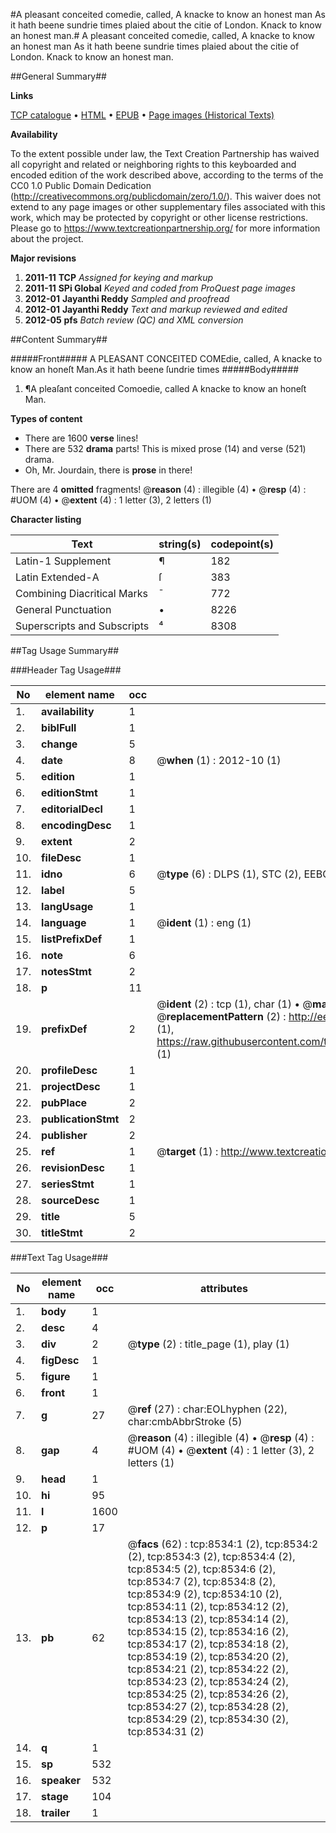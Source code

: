 #A pleasant conceited comedie, called, A knacke to know an honest man As it hath beene sundrie times plaied about the citie of London. Knack to know an honest man.#
A pleasant conceited comedie, called, A knacke to know an honest man As it hath beene sundrie times plaied about the citie of London.
Knack to know an honest man.

##General Summary##

**Links**

[TCP catalogue](http://www.ota.ox.ac.uk/tcp/)  • 
[HTML](http://tei.it.ox.ac.uk/tcp/Texts-HTML/free/A04/A04889.html)  • 
[EPUB](http://tei.it.ox.ac.uk/tcp/Texts-EPUB/free/A04/A04889.epub) • 
[Page images (Historical Texts)](https://historicaltexts.jisc.ac.uk/eebo-99843778e)

**Availability**

To the extent possible under law, the Text Creation Partnership has waived all copyright and related or neighboring rights to this keyboarded and encoded edition of the work described above, according to the terms of the CC0 1.0 Public Domain Dedication (http://creativecommons.org/publicdomain/zero/1.0/). This waiver does not extend to any page images or other supplementary files associated with this work, which may be protected by copyright or other license restrictions. Please go to https://www.textcreationpartnership.org/ for more information about the project.

**Major revisions**

1. __2011-11__ __TCP__ *Assigned for keying and markup*
1. __2011-11__ __SPi Global__ *Keyed and coded from ProQuest page images*
1. __2012-01__ __Jayanthi Reddy__ *Sampled and proofread*
1. __2012-01__ __Jayanthi Reddy__ *Text and markup reviewed and edited*
1. __2012-05__ __pfs__ *Batch review (QC) and XML conversion*

##Content Summary##

#####Front#####
A PLEASANT CONCEITED COMEdie, called, A knacke to know an honeſt Man.As it hath beene ſundrie times 
#####Body#####

1. ¶A pleaſant conceited Comoedie, called A knacke to know an honeſt Man.

**Types of content**

  * There are 1600 **verse** lines!
  * There are 532 **drama** parts! This is mixed prose (14) and verse (521) drama.
  * Oh, Mr. Jourdain, there is **prose** in there!

There are 4 **omitted** fragments! 
 @__reason__ (4) : illegible (4)  •  @__resp__ (4) : #UOM (4)  •  @__extent__ (4) : 1 letter (3), 2 letters (1)

**Character listing**


|Text|string(s)|codepoint(s)|
|---|---|---|
|Latin-1 Supplement|¶|182|
|Latin Extended-A|ſ|383|
|Combining             Diacritical Marks|̄|772|
|General Punctuation|•|8226|
|Superscripts             and Subscripts|⁴|8308|

##Tag Usage Summary##

###Header Tag Usage###

|No|element name|occ|attributes|
|---|---|---|---|
|1.|__availability__|1||
|2.|__biblFull__|1||
|3.|__change__|5||
|4.|__date__|8| @__when__ (1) : 2012-10 (1)|
|5.|__edition__|1||
|6.|__editionStmt__|1||
|7.|__editorialDecl__|1||
|8.|__encodingDesc__|1||
|9.|__extent__|2||
|10.|__fileDesc__|1||
|11.|__idno__|6| @__type__ (6) : DLPS (1), STC (2), EEBO-CITATION (1), PROQUEST (1), VID (1)|
|12.|__label__|5||
|13.|__langUsage__|1||
|14.|__language__|1| @__ident__ (1) : eng (1)|
|15.|__listPrefixDef__|1||
|16.|__note__|6||
|17.|__notesStmt__|2||
|18.|__p__|11||
|19.|__prefixDef__|2| @__ident__ (2) : tcp (1), char (1)  •  @__matchPattern__ (2) : ([0-9\-]+):([0-9IVX]+) (1), (.+) (1)  •  @__replacementPattern__ (2) : http://eebo.chadwyck.com/downloadtiff?vid=$1&page=$2 (1), https://raw.githubusercontent.com/textcreationpartnership/Texts/master/tcpchars.xml#$1 (1)|
|20.|__profileDesc__|1||
|21.|__projectDesc__|1||
|22.|__pubPlace__|2||
|23.|__publicationStmt__|2||
|24.|__publisher__|2||
|25.|__ref__|1| @__target__ (1) : http://www.textcreationpartnership.org/docs/. (1)|
|26.|__revisionDesc__|1||
|27.|__seriesStmt__|1||
|28.|__sourceDesc__|1||
|29.|__title__|5||
|30.|__titleStmt__|2||


###Text Tag Usage###

|No|element name|occ|attributes|
|---|---|---|---|
|1.|__body__|1||
|2.|__desc__|4||
|3.|__div__|2| @__type__ (2) : title_page (1), play (1)|
|4.|__figDesc__|1||
|5.|__figure__|1||
|6.|__front__|1||
|7.|__g__|27| @__ref__ (27) : char:EOLhyphen (22), char:cmbAbbrStroke (5)|
|8.|__gap__|4| @__reason__ (4) : illegible (4)  •  @__resp__ (4) : #UOM (4)  •  @__extent__ (4) : 1 letter (3), 2 letters (1)|
|9.|__head__|1||
|10.|__hi__|95||
|11.|__l__|1600||
|12.|__p__|17||
|13.|__pb__|62| @__facs__ (62) : tcp:8534:1 (2), tcp:8534:2 (2), tcp:8534:3 (2), tcp:8534:4 (2), tcp:8534:5 (2), tcp:8534:6 (2), tcp:8534:7 (2), tcp:8534:8 (2), tcp:8534:9 (2), tcp:8534:10 (2), tcp:8534:11 (2), tcp:8534:12 (2), tcp:8534:13 (2), tcp:8534:14 (2), tcp:8534:15 (2), tcp:8534:16 (2), tcp:8534:17 (2), tcp:8534:18 (2), tcp:8534:19 (2), tcp:8534:20 (2), tcp:8534:21 (2), tcp:8534:22 (2), tcp:8534:23 (2), tcp:8534:24 (2), tcp:8534:25 (2), tcp:8534:26 (2), tcp:8534:27 (2), tcp:8534:28 (2), tcp:8534:29 (2), tcp:8534:30 (2), tcp:8534:31 (2)|
|14.|__q__|1||
|15.|__sp__|532||
|16.|__speaker__|532||
|17.|__stage__|104||
|18.|__trailer__|1||
